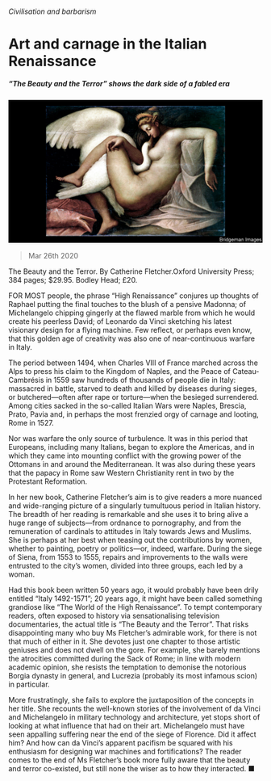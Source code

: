 ###### Civilisation and barbarism

# Art and carnage in the Italian Renaissance 

##### “The Beauty and the Terror” shows the dark side of a fabled era 

![image](images/20200328_BKP005_0.jpg) 

> Mar 26th 2020 

The Beauty and the Terror. By Catherine Fletcher.Oxford University Press; 384 pages; $29.95. Bodley Head; £20.

FOR MOST people, the phrase “High Renaissance” conjures up thoughts of Raphael putting the final touches to the blush of a pensive Madonna; of Michelangelo chipping gingerly at the flawed marble from which he would create his peerless David; of Leonardo da Vinci sketching his latest visionary design for a flying machine. Few reflect, or perhaps even know, that this golden age of creativity was also one of near-continuous warfare in Italy.


The period between 1494, when Charles VIII of France marched across the Alps to press his claim to the Kingdom of Naples, and the Peace of Cateau-Cambrésis in 1559 saw hundreds of thousands of people die in Italy: massacred in battle, starved to death and killed by diseases during sieges, or butchered—often after rape or torture—when the besieged surrendered. Among cities sacked in the so-called Italian Wars were Naples, Brescia, Prato, Pavia and, in perhaps the most frenzied orgy of carnage and looting, Rome in 1527.

Nor was warfare the only source of turbulence. It was in this period that Europeans, including many Italians, began to explore the Americas, and in which they came into mounting conflict with the growing power of the Ottomans in and around the Mediterranean. It was also during these years that the papacy in Rome saw Western Christianity rent in two by the Protestant Reformation.

In her new book, Catherine Fletcher’s aim is to give readers a more nuanced and wide-ranging picture of a singularly tumultuous period in Italian history. The breadth of her reading is remarkable and she uses it to bring alive a huge range of subjects—from ordnance to pornography, and from the remuneration of cardinals to attitudes in Italy towards Jews and Muslims. She is perhaps at her best when teasing out the contributions by women, whether to painting, poetry or politics—or, indeed, warfare. During the siege of Siena, from 1553 to 1555, repairs and improvements to the walls were entrusted to the city’s women, divided into three groups, each led by a woman.

Had this book been written 50 years ago, it would probably have been drily entitled “Italy 1492-1571”; 20 years ago, it might have been called something grandiose like “The World of the High Renaissance”. To tempt contemporary readers, often exposed to history via sensationalising television documentaries, the actual title is “The Beauty and the Terror”. That risks disappointing many who buy Ms Fletcher’s admirable work, for there is not that much of either in it. She devotes just one chapter to those artistic geniuses and does not dwell on the gore. For example, she barely mentions the atrocities committed during the Sack of Rome; in line with modern academic opinion, she resists the temptation to demonise the notorious Borgia dynasty in general, and Lucrezia (probably its most infamous scion) in particular.

More frustratingly, she fails to explore the juxtaposition of the concepts in her title. She recounts the well-known stories of the involvement of da Vinci and Michelangelo in military technology and architecture, yet stops short of looking at what influence that had on their art. Michelangelo must have seen appalling suffering near the end of the siege of Florence. Did it affect him? And how can da Vinci’s apparent pacifism be squared with his enthusiasm for designing war machines and fortifications? The reader comes to the end of Ms Fletcher’s book more fully aware that the beauty and terror co-existed, but still none the wiser as to how they interacted. ■


